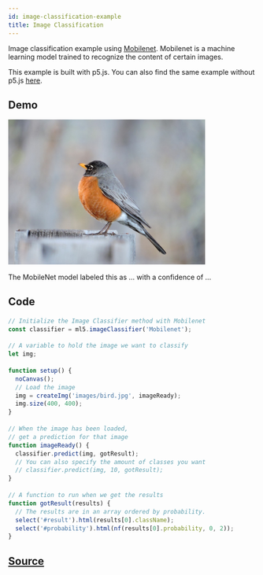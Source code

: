 ```yaml
---
id: image-classification-example
title: Image Classification
---
```


Image classification example using [Mobilenet](https://github.com/tensorflow/tfjs-models/tree/master/mobilenet). Mobilenet is a machine learning model trained to recognize the content of certain images.

This example is built with p5.js. You can also find the same example without p5.js [here](https://github.com/ml5js/ml5-examples/tree/master/javascript/ImageClassification).

## Demo

<div class="example">
  <img src="assets/img/bird.jpg" id="targetImage" width=400/>
  <p>The MobileNet model labeled this as <span id="result">...</span> with a confidence of  <span id="probability">...</span></p>
</div>

<script src="assets/scripts/example-image-classification.js"></script>

## Code

```javascript
// Initialize the Image Classifier method with Mobilenet
const classifier = ml5.imageClassifier('Mobilenet');

// A variable to hold the image we want to classify
let img;

function setup() {
  noCanvas();
  // Load the image
  img = createImg('images/bird.jpg', imageReady);
  img.size(400, 400);
}

// When the image has been loaded,
// get a prediction for that image
function imageReady() {
  classifier.predict(img, gotResult);
  // You can also specify the amount of classes you want
  // classifier.predict(img, 10, gotResult);
}

// A function to run when we get the results
function gotResult(results) {
  // The results are in an array ordered by probability.
  select('#result').html(results[0].className);
  select('#probability').html(nf(results[0].probability, 0, 2));
}

```

## [Source](https://github.com/ml5js/ml5-examples/tree/master/p5js/ImageClassification)
